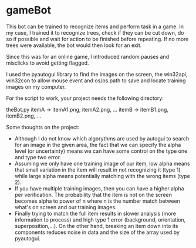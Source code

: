 # gameBot
This bot can be trained to recognize items and perform task in a game.
In my case, I trained it to recognize trees, check if they can be cut down, do so if possible and wait for action to be finished before repeating.
If no more trees were available, the bot would then look for an exit.

Since this was for an online game, I introduced random pauses and misclicks to avoid getting flagged.

I used the pyautogui library to find the images on the screen, the win32api, win32con to allow mouse event and os/os.path to save and locate training images on my computer.

For the script to work, your project needs the following directory:

theBot.py
itemA -> itemA1.png, itemA2.png, ...
itemB -> itemB1.png, itemB2.png, ...

Some thoughts on the project:

- Although I do not know which algorythms are used by autogui to search for an image in the given area, the fact that we can specify the alpha level (or uncertainty) means we can have some control on the type one and type two error.
- Assuming we only have one training image of our item, low alpha means that small variation in the item will result in not recognizing it (type 1) while large alpha means potentially matching with the wrong items (type 2). 
- If you have multiple training images, then you can have a higher alpha per verification. The probability that the item is not on the screen becomes alpha to power of n where n is the number match between what's on screen and our training images.
- Finally trying to match the full item results in slower analysis (more information to process) and high type 1 error (background, orientation, superposition,...). On the other hand, breaking an item down into its components reduces noise in data and the size of the array used by pyautogui.
